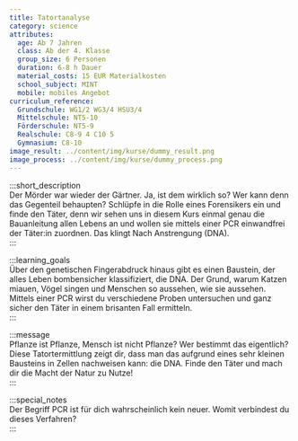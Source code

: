 ```yaml
---
title: Tatortanalyse
category: science
attributes:
  age: Ab 7 Jahren
  class: Ab der 4. Klasse
  group_size: 6 Personen
  duration: 6-8 h Dauer
  material_costs: 15 EUR Materialkosten
  school_subject: MINT
  mobile: mobiles Angebot
curriculum_reference:
  Grundschule: WG1/2 WG3/4 HSU3/4  
  Mittelschule: NT5-10
  Förderschule: NT5-9   
  Realschule: C8-9 4 C10 5
  Gymnasium: C8-10
image_result: ../content/img/kurse/dummy_result.png
image_process: ../content/img/kurse/dummy_process.png
---
```

:::short_description  
Der Mörder war wieder der Gärtner. Ja, ist dem wirklich so? Wer kann denn das Gegenteil behaupten? Schlüpfe in die Rolle eines Forensikers ein und finde den Täter, denn wir sehen uns in diesem Kurs einmal genau die Bauanleitung allen Lebens an und wollen sie mittels einer PCR einwandfrei der Täter:in zuordnen. Das klingt Nach Anstrengung (DNA).             
:::

:::learning_goals  
Über den genetischen Fingerabdruck hinaus gibt es einen Baustein, der alles Leben bombensicher klassifiziert, die DNA. Der Grund, warum Katzen miauen, Vögel singen und Menschen so aussehen, wie sie aussehen. Mittels einer PCR wirst du verschiedene Proben untersuchen und ganz sicher den Täter in einem brisanten Fall ermitteln.                      
:::

:::message  
Pflanze ist Pflanze, Mensch ist nicht Pflanze? Wer bestimmt das eigentlich? Diese Tatortermittlung zeigt dir, dass man das aufgrund eines sehr kleinen Bausteins in Zellen nachweisen kann: die DNA. Finde den Täter und mach dir die Macht der Natur zu Nutze!   
:::  

:::special_notes  
Der Begriff PCR ist für dich wahrscheinlich kein neuer. Womit verbindest du dieses Verfahren?       
:::
